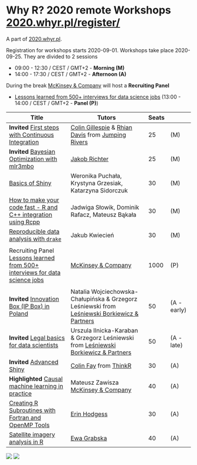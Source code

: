 # Why R? 2020 remote Workshops [2020.whyr.pl/register/](http://2020.whyr.pl/register/)

A part of [2020.whyr.pl](http://2020.whyr.pl).

Registration for workshops starts 2020-09-01. Workshops take place 2020-09-25. They are divided to 2 sessions

- 09:00 - 12:30 / CEST / GMT+2 - **Morning (M)**
- 14:00 - 17:30 / CEST / GMT+2 - **Afternoon (A)**

During the break [McKinsey & Company](https://www.mckinsey.com/pl/careers/careers-in-poland) will host a **Recruiting Panel** 

- [Lessons learned from 500+ interviews for data science jobs](https://github.com/WhyR2020/abstracts/tree/master/panel) (13:00 - 14:00 / CEST / GMT+2 - **Panel (P)**)

| Title             |  Tutors         | Seats |  |
|-------------------|-----------------|-------|--|
| **Invited** [First steps with Continuous Integration](https://github.com/WhyR2020/workshops/tree/master/travis) | [Colin Gillespie](https://twitter.com/csgillespie) & [Rhian Davis](https://twitter.com/trianglegirl) from [Jumping Rivers](https://www.jumpingrivers.com/about/) | 25 | (M) |
| **Invited** [Bayesian Optimization with mlr3mbo](https://github.com/WhyR2020/workshops/tree/master/bayesopt) | [Jakob Richter](https://twitter.com/jak0br) | 25 | (M) |
| [Basics of Shiny](https://github.com/WhyR2020/workshops/tree/master/bshiny) | Weronika Puchała, Krystyna Grzesiak, Katarzyna Sidorczuk |  30 | (M) | 
| [How to make your code fast - R and C++ integration using Rcpp](https://github.com/WhyR2020/workshops/tree/master/rcpp) | Jadwiga Słowik, Dominik Rafacz, Mateusz Bąkała | 30 | (M) |
| [Reproducible data analysis with `drake`](https://github.com/WhyR2020/workshops/tree/master/drake) | Jakub Kwiecień | 30 | (M) |
| | | | |
| Recruiting Panel [Lessons learned from 500+ interviews for data science jobs](https://github.com/WhyR2020/abstracts/tree/master/panel) | [McKinsey & Company](https://www.mckinsey.com/pl/careers/careers-in-poland) | 1000 | (P) |
| | | | |
| **Invited** [Innovation Box (IP Box) in Poland](https://github.com/WhyR2020/workshops/tree/master/ipbox) | Natalia Wojciechowska-Chałupińska & Grzegorz Leśniewski from [Leśniewski Borkiewicz & Partners](https://lbplegal.com/) |  50 | (A - early) |
| **Invited** [Legal basics for data scientists](https://github.com/WhyR2020/workshops/tree/master/legal) | Urszula Ilnicka-Karaban & Grzegorz Leśniewski from [Leśniewski Borkiewicz & Partners](https://lbplegal.com/) |  50 | (A - late) |
| **Invited** [Advanced Shiny](https://github.com/WhyR2020/workshops/tree/master/ashiny) | [Colin Fay](https://colinfay.me/) from [ThinkR](https://thinkr.fr/) |  30 | (A) |
| **Highlighted** [Causal machine learning in practice](https://github.com/WhyR2020/workshops/tree/master/casual) |  Mateusz Zawisza [McKinsey & Company](https://www.mckinsey.com/pl/careers/careers-in-poland) | 40 | (A) |
| [Creating R Subroutines with Fortran and OpenMP Tools](https://github.com/WhyR2020/workshops/tree/master/openmp) | [Erin Hodgess](https://www.researchgate.net/profile/Erin_Hodgess) | 30 | (A) |
| [Satellite imagery analysis in R](https://github.com/WhyR2020/workshops/tree/master/satellite) | [Ewa Grabska](https://denali.geo.uj.edu.pl/project/rs4for/index.php/pl/ewa-grabska-2/) | 40 | (A) |

<img src="https://raw.githubusercontent.com/WhyR2020/workshops/master/workshops.jpg">

<img src="http://whyr.pl/foundation/images/fulls/whyr2020/updated_cover2020_small.jpg">
